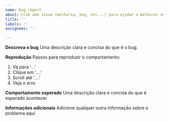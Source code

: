 ```yaml
---
name: Bug report
about: Crie uma issue (melhoria, bug, etc...) para ajudar a melhorar este app
title: ''
labels: ''
assignees: ''

---
```


**Descreva o bug**
Uma descrição clara e concisa do que é o bug.

**Reprodução**
Passos para reproduzir o comportamento:
1. Vá para '...'
2. Clique em '....'
3. Scroll até '....'
4. Veja o erro

**Comportamento esperado**
Uma descrição clara e concisa do que é esperado acontecer

**Informações adicionais**
Adicione qualquer outra informação sobre o problema aqui
